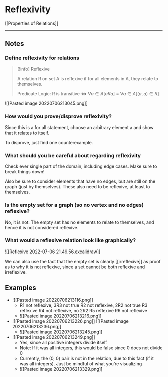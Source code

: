 # Reflexivity

[[Properties of Relations]]

---

## Notes
### Define reflexivity for relations

>[!info] Reflexive
>
>A relation R on set A is reflexive if for all elements in A, they relate to themselves.
>
>Predicate Logic: R is transitive $\iff$ $\forall a \in A[aRa] \equiv \forall a \in A [(a, a) \in R]$

![[Pasted image 20220706213045.png]]


### How would you prove/disprove reflexivity? 

Since this is a for all statement, choose an arbitrary element a and show that it relates to itself. 

To disprove, just find one counterexample. 

### What should you be careful about regarding reflexivity

Check ever single part of the domain, including edge cases. Make sure to break things down!

Also be sure to consider elements that have no edges, but are still on the graph (just by themselves). These also need to be reflexive, at least to themselves. 

### Is the empty set for a graph (so no vertex and no edges) reflexive?
No, it is not. 
The empty set has no elements to relate to themselves, and hence it is not considered reflexive. 

### What would a reflexive relation look like graphically?

![[Reflexive 2022-07-06 21.49.56.excalidraw]]

We can also use the fact that the empty set is clearly [[irreflexive]] as proof as to why it is not reflexive, since a set cannot be both reflexive and irreflexive.



## Examples

- ![[Pasted image 20220706213116.png]]
	- R1 not reflexive, 3R3 not true
	  R2 not reflexive, 2R2 not true
	  R3 reflexive
	  R4 not reflexive, no 2R2
	  R5 reflexive
	  R6 not reflexive
	- ![[Pasted image 20220706213216.png]]
- ![[Pasted image 20220706213226.png]]
  ![[Pasted image 20220706213236.png]]
	- ![[Pasted image 20220706213245.png]]
- ![[Pasted image 20220706213249.png]]
	- Yes, since all positive integers divide itself
	- Note: If it was all integers, this would be false since 0 does not divide 0
	- Currently, the (0, 0) pair is not in the relation, due to this fact (if it was all integers). Just be mindful of what you’re visualizing
	- ![[Pasted image 20220706213329.png]]





